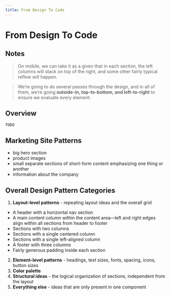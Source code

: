 ```yaml
---
title: From Design To Code
---
```


# From Design To Code

## Notes
> On mobile, we can take it as a given that in each section, the left columns will stack on top of the right, and some other fairly typical reflow will happen.

>We’re going to do several passes through the design, and in all of them, we’re going **outside-in, top-to-bottom, and left-to-right** to ensure we evaluate every element.

## Overview
`TODO`

## Marketing Site Patterns
- big hero section
- product images
- small separate sections of short-form content emphasizing one thing or another
- information about the company



## Overall Design Pattern Categories
1. **Layout-level patterns** - repeating layout ideas and the overall grid
  - A header with a horizontal nav section
  -  A main content column within the content area—left and right edges align within all sections from header to footer
  -   Sections with two columns
  -   Sections with a single centered column
  -   Sections with a single left-aligned column
  -   A footer with three columns
  -   Fairly generous padding inside each section
2. **Element-level patterns** - headings, text sizes, fonts, spacing, icons, button sizes
3. **Color palette**
4. **Structural ideas** - the logical organization of sections, independent from the layout
5. **Everything else** - ideas that are only present in one component



